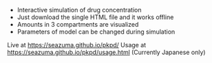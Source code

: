 * Interactive simulation of drug concentration
* Just download the single HTML file and it works offline
* Amounts in 3 compartments are visualized
* Parameters of model can be changed during simulation

Live at https://seazuma.github.io/pkpd/
Usage at https://seazuma.github.io/pkpd/usage.html (Currently Japanese only)
